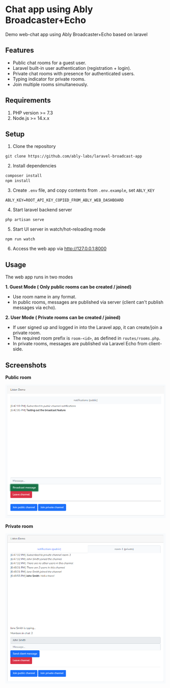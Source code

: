 # Chat app using Ably Broadcaster+Echo

Demo web-chat app using Ably Broadcaster+Echo based on laravel

## Features
* Public chat rooms for a guest user.
* Laravel built-in user authentication (registration + login).
* Private chat rooms with presence for authenticated users.
* Typing indicator for private rooms.
* Join multiple rooms simultaneously.

## Requirements
1. PHP version >= 7.3
2. Node.js >= 14.x.x

## Setup

1. Clone the repository
```
git clone https://github.com/ably-labs/laravel-broadcast-app
```
2. Install dependencies
```
composer install
npm install
```
3. Create `.env` file, and copy contents from `.env.example`, set `ABLY_KEY`
```
ABLY_KEY=ROOT_API_KEY_COPIED_FROM_ABLY_WEB_DASHBOARD
```
4. Start laravel backend server
```
php artisan serve 
```
5. Start UI server in watch/hot-reloading mode
```
npm run watch
```
6. Access the web app via http://127.0.0.1:8000

## Usage
The web app runs in two modes

**1. Guest Mode ( Only public rooms can be created / joined)**
- Use room name in any format.
- In public rooms, messages are published via server (client can't publish messages via echo).

**2. User Mode ( Private rooms can be created / joined)**
- If user signed up and logged in into the Laravel app, it can create/join a private room.
- The required room prefix is `room-<id>`, as defined in `routes/rooms.php`.
- In private rooms, messages are published via Laravel Echo from client-side. 

## Screenshots

**Public room**

<img src="docs/images/public_room.png" alt="Public room example">

**Private room**


<img src="docs/images/private_room.png" alt="Public room example">
